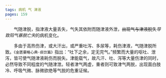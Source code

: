 ```yaml
---
tags: 病机 气 津液
pages: 159
---
```

&emsp;&emsp;气随津脱，指津液大量丢失，气失其依附而随津液外泄，~~出现气与津液脱失~~<dfn>导致阳气暴脱亡失</dfn>的病机变化。

&emsp;&emsp;多由于高热伤津，或大汗出，或严重吐泻、多尿等，耗伤津液，气随津脱所致。`《金匮要略心典·痰饮篇》`指出：“吐下之余，定无完气。”频繁而大量的呕吐、泄泻，皆可使气随津液耗伤而脱失。津能载气，故凡汗、吐、泻等大量伤津的同时，必然导致不同程度的气随津泄。轻者津气两虚，重者则可致津气两脱，出现面白肢冷、呼吸气微、脉微欲绝等气脱的危重证候。